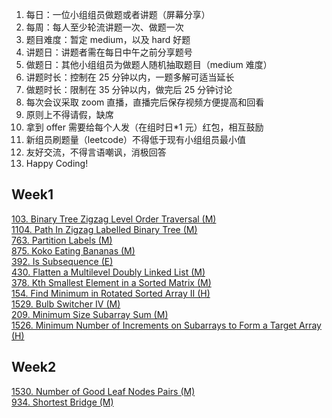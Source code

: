 1. 每日：一位小组组员做题或者讲题（屏幕分享）
2. 每周：每人至少轮流讲题一次、做题一次
3. 题目难度：暂定 medium，以及 hard 好题
4. 讲题日：讲题者需在每日中午之前分享题号
5. 做题日：其他小组组员为做题人随机抽取题目（medium 难度）
6. 讲题时长：控制在 25 分钟以内，一题多解可适当延长
7. 做题时长：限制在 35 分钟以内，做完后 25 分钟讨论
8. 每次会议采取 zoom 直播，直播完后保存视频方便提高和回看
9. 原则上不得请假，缺席
10. 拿到 offer 需要给每个人发（在组时日\*1 元）红包，相互鼓励
11. 新组员刷题量（leetcode）不得低于现有小组组员最小值
12. 友好交流，不得言语嘲讽，消极回答
13. Happy Coding!

## Week1  
[103. Binary Tree Zigzag Level Order Traversal (M)](https://leetcode.com/problems/binary-tree-zigzag-level-order-traversal)  
[1104. Path In Zigzag Labelled Binary Tree (M)](https://leetcode.com/problems/path-in-zigzag-labelled-binary-tree/)  
[763. Partition Labels (M)](https://leetcode.com/problems/partition-labels/)  
[875. Koko Eating Bananas (M)](https://leetcode.com/problems/koko-eating-bananas/)  
[392. Is Subsequence (E)](https://leetcode.com/problems/is-subsequence/)  
[430. Flatten a Multilevel Doubly Linked List (M)](https://leetcode.com/problems/flatten-a-multilevel-doubly-linked-list/)  
[378. Kth Smallest Element in a Sorted Matrix (M)](https://leetcode.com/problems/kth-smallest-element-in-a-sorted-matrix/)  
[154. Find Minimum in Rotated Sorted Array II (H)](https://leetcode.com/problems/find-minimum-in-rotated-sorted-array-ii/)  
[1529. Bulb Switcher IV (M)](https://leetcode.com/problems/bulb-switcher-iv/)  
[209. Minimum Size Subarray Sum (M)](https://leetcode.com/problems/minimum-size-subarray-sum/submissions/)  
[1526. Minimum Number of Increments on Subarrays to Form a Target Array (H)](https://leetcode.com/problems/minimum-number-of-increments-on-subarrays-to-form-a-target-array/)  

## Week2  
[1530. Number of Good Leaf Nodes Pairs (M)](https://leetcode.com/problems/number-of-good-leaf-nodes-pairs/)  
[934. Shortest Bridge (M)](https://leetcode.com/problems/shortest-bridge/)  